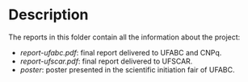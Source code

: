 # Description 

The reports in this folder contain all the information about the project:

* _report-ufabc.pdf_: final report delivered to UFABC and CNPq. 
* _report-ufscar.pdf_: final report delivered to UFSCAR.
* _poster_: poster presented in the scientific initiation fair of UFABC. 
